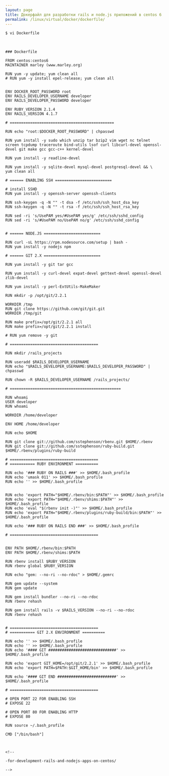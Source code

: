 ```yaml
---
layout: page
title: Докерфайл для разработки rails и node.js приложений в centos 6
permalink: /linux/virtual/docker/dockerfile/
---
```


    $ vi Dockerfile

<br/>

    ### Dockerfile

    FROM centos:centos6
    MAINTAINER marley (www.marley.org)

    RUN yum -y update; yum clean all
    # RUN yum -y install epel-release; yum clean all


    ENV DOCKER_ROOT_PASSWORD root
    ENV RAILS_DEVELOPER_USERNAME developer
    ENV RAILS_DEVELOPER_PASSWORD developer

    ENV RUBY_VERSION 2.1.4
    ENV RAILS_VERSION 4.1.7

    # ==============================================

    RUN echo "root:$DOCKER_ROOT_PASSWORD" | chpasswd

    RUN yum install -y sudo which unzip tar bzip2 vim wget nc telnet screen tcpdump traceroute bind-utils lsof curl libcurl-devel openssl-devel git make gcc gcc-c++ kernel-devel

    RUN yum install -y readline-devel

    RUN yum install -y sqlite-devel mysql-devel postgresql-devel && \
    yum clean all

    # ====== ENABLING SSH =========================

    # install SSHD
    RUN yum install -y openssh-server openssh-clients

    RUN ssh-keygen -q -N "" -t dsa -f /etc/ssh/ssh_host_dsa_key
    RUN ssh-keygen -q -N "" -t rsa -f /etc/ssh/ssh_host_rsa_key

    RUN sed -ri 's/UsePAM yes/#UsePAM yes/g' /etc/ssh/sshd_config
    RUN sed -ri 's/#UsePAM no/UsePAM no/g' /etc/ssh/sshd_config


    # ====== NODE.JS =========================

    RUN curl -sL https://rpm.nodesource.com/setup | bash -
    RUN yum install -y nodejs npm

    # ====== GIT 2.X =========================

    RUN yum install -y git tar gcc

    RUN yum install -y curl-devel expat-devel gettext-devel openssl-devel zlib-devel

    RUN yum install -y perl-ExtUtils-MakeMaker

    RUN mkdir -p /opt/git/2.2.1

    WORKDIR /tmp
    RUN git clone https://github.com/git/git.git
    WORKDIR /tmp/git

    RUN make prefix=/opt/git/2.2.1 all
    RUN make prefix=/opt/git/2.2.1 install

    # RUN yum remove -y git

    # =======================================

    RUN mkdir /rails_projects

    RUN useradd $RAILS_DEVELOPER_USERNAME
    RUN echo "$RAILS_DEVELOPER_USERNAME:$RAILS_DEVELOPER_PASSWORD" | chpasswd

    RUN chown -R $RAILS_DEVELOPER_USERNAME /rails_projects/

    # =================================================

    RUN whoami
    USER developer
    RUN whoami

    WORKDIR /home/developer

    ENV HOME /home/developer

    RUN echo $HOME

    RUN git clone git://github.com/sstephenson/rbenv.git $HOME/.rbenv
    RUN git clone git://github.com/sstephenson/ruby-build.git $HOME/.rbenv/plugins/ruby-build

    # =======================================
    # =========== RUBY ENVIRONMENT ==========

    RUN echo '### RUBY ON RAILS ###' >> $HOME/.bash_profile
    RUN echo 'umask 011' >> $HOME/.bash_profile
    RUN echo '' >> $HOME/.bash_profile


    RUN echo 'export PATH="$HOME/.rbenv/bin:$PATH"' >> $HOME/.bash_profile
    RUN echo 'export PATH="$HOME/.rbenv/shims:$PATH"' >> $HOME/.bash_profile
    RUN echo 'eval "$(rbenv init -)"' >> $HOME/.bash_profile
    RUN echo 'export PATH="$HOME/.rbenv/plugins/ruby-build/bin:$PATH"' >> $HOME/.bash_profile

    RUN echo '### RUBY ON RAILS END ###' >> $HOME/.bash_profile

    # =======================================


    ENV PATH $HOME/.rbenv/bin:$PATH
    ENV PATH $HOME/.rbenv/shims:$PATH

    RUN rbenv install $RUBY_VERSION
    RUN rbenv global $RUBY_VERSION

    RUN echo "gem: --no-ri --no-rdoc" > $HOME/.gemrc

    RUN gem update --system
    RUN gem update

    RUN gem install bundler --no-ri --no-rdoc
    RUN rbenv rehash

    RUN gem install rails -v $RAILS_VERSION --no-ri --no-rdoc
    RUN rbenv rehash


    # =======================================
    # =========== GIT 2.X ENVIRONMENT ==========

    RUN echo '' >> $HOME/.bash_profile
    RUN echo '' >> $HOME/.bash_profile
    RUN echo '#### GIT ##############################' >> $HOME/.bash_profile

    RUN echo 'export GIT_HOME=/opt/git/2.2.1' >> $HOME/.bash_profile
    RUN echo 'export PATH=$PATH:$GIT_HOME/bin' >> $HOME/.bash_profile

    RUN echo '#### GIT END ##########################' >> $HOME/.bash_profile

    # =======================================

    # OPEN PORT 22 FOR ENABLING SSH
    # EXPOSE 22

    # OPEN PORT 80 FOR ENABLING HTTP
    # EXPOSE 80

    RUN source ~/.bash_profile

    CMD ["/bin/bash"]



    <!--

    -for-development-rails-and-nodejs-apps-on-centos/

    -->
